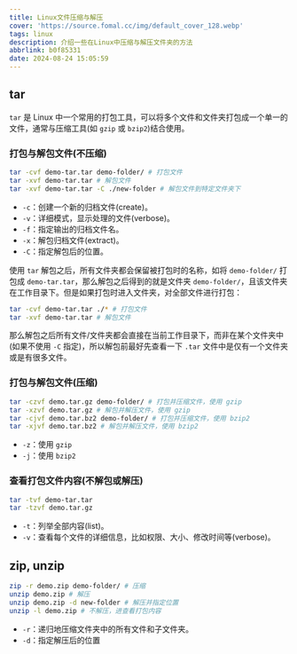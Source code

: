 ```yaml
---
title: Linux文件压缩与解压
cover: 'https://source.fomal.cc/img/default_cover_128.webp'
tags: linux
description: 介绍一些在Linux中压缩与解压文件夹的方法
abbrlink: b0f85331
date: 2024-08-24 15:05:59
---
```


## tar
`tar` 是 Linux 中一个常用的打包工具，可以将多个文件和文件夹打包成一个单一的文件，通常与压缩工具(如 `gzip` 或 `bzip2`)结合使用。

### 打包与解包文件(不压缩)
```bash
tar -cvf demo-tar.tar demo-folder/ # 打包文件
tar -xvf demo-tar.tar # 解包文件
tar -xvf demo-tar.tar -C ./new-folder # 解包文件到特定文件夹下
```

* `-c`：创建一个新的归档文件(create)。
* `-v`：详细模式，显示处理的文件(verbose)。
* `-f`：指定输出的归档文件名。
* `-x`：解包归档文件(extract)。
* `-C`：指定解包后的位置。

使用 `tar` 解包之后，所有文件夹都会保留被打包时的名称，如将 `demo-folder/` 打包成 `demo-tar.tar`，那么解包之后得到的就是文件夹 `demo-folder/`，且该文件夹在工作目录下。但是如果打包时进入文件夹，对全部文件进行打包：
```bash
tar -cvf demo-tar.tar ./* # 打包文件
tar -xvf demo-tar.tar # 解包文件
```

那么解包之后所有文件/文件夹都会直接在当前工作目录下，而非在某个文件夹中(如果不使用 `-C` 指定)，所以解包前最好先查看一下 `.tar` 文件中是仅有一个文件夹或是有很多文件。

### 打包与解包文件(压缩)
```bash
tar -czvf demo.tar.gz demo-folder/ # 打包并压缩文件，使用 gzip
tar -xzvf demo.tar.gz # 解包并解压文件，使用 gzip
tar -cjvf demo.tar.bz2 demo-folder/ # 打包并压缩文件，使用 bzip2
tar -xjvf demo.tar.bz2 # 解包并解压文件，使用 bzip2
```

* `-z`：使用 `gzip`
* `-j`：使用 `bzip2`

### 查看打包文件内容(不解包或解压)
```bash
tar -tvf demo-tar.tar
tar -tzvf demo.tar.gz
```

* `-t`：列举全部内容(list)。
* `-v`：查看每个文件的详细信息，比如权限、大小、修改时间等(verbose)。

## zip, unzip
```bash
zip -r demo.zip demo-folder/ # 压缩
unzip demo.zip # 解压
unzip demo.zip -d new-folder # 解压并指定位置
unzip -l demo.zip # 不解压，进查看打包内容
```

* `-r`：递归地压缩文件夹中的所有文件和子文件夹。
* `-d`：指定解压后的位置